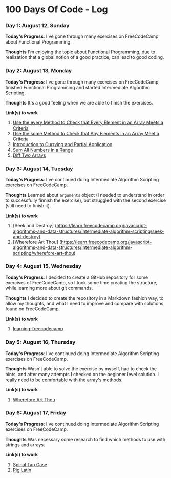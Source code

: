 # 100 Days Of Code - Log
<!--
### Day 0: February 30, 2016 (Example 1)
##### (delete me or comment me out)

**Today's Progress**: Fixed CSS, worked on canvas functionality for the app.

**Thoughts:** I really struggled with CSS, but, overall, I feel like I am slowly getting better at it. Canvas is still new for me, but I managed to figure out some basic functionality.

**Link to work:** [Calculator App](http://www.example.com)

### Day 0: February 30, 2016 (Example 2)
##### (delete me or comment me out)

**Today's Progress**: Fixed CSS, worked on canvas functionality for the app.

**Thoughts**: I really struggled with CSS, but, overall, I feel like I am slowly getting better at it. Canvas is still new for me, but I managed to figure out some basic functionality.

**Link(s) to work**: [Calculator App](http://www.example.com)
-->

### Day 1: August 12, Sunday

**Today's Progress**: I've gone through many exercises on FreeCodeCamp about Functional Programming.

**Thoughts** I'm enjoying the topic about Functional Programming,
due to realization that a global notion of a good practice, 
can lead to good coding.


### Day 2: August 13, Monday

**Today's Progress**: I've gone through many exercises on FreeCodeCamp, finished Functional Programming and started 
Intermediate Algorithm Scripting.

**Thoughts** It's a good feeling when we are able to finish
the exercises.

**Link(s) to work**
1. [Use the every Method to Check that Every Element in an Array Meets a Criteria](https://learn.freecodecamp.org/javascript-algorithms-and-data-structures/functional-programming/use-the-every-method-to-check-that-every-element-in-an-array-meets-a-criteria)
1. [Use the some Method to Check that Any Elements in an Array Meet a Criteria](https://learn.freecodecamp.org/javascript-algorithms-and-data-structures/functional-programming/use-the-some-method-to-check-that-any-elements-in-an-array-meet-a-criteria)
1. [Introduction to Currying and Partial Application](https://learn.freecodecamp.org/javascript-algorithms-and-data-structures/functional-programming/introduction-to-currying-and-partial-application)
1. [Sum All Numbers in a Range](https://learn.freecodecamp.org/javascript-algorithms-and-data-structures/intermediate-algorithm-scripting/sum-all-numbers-in-a-range)
1. [Diff Two Arrays](https://learn.freecodecamp.org/javascript-algorithms-and-data-structures/intermediate-algorithm-scripting/diff-two-arrays)

### Day 3: August 14, Tuesday

**Today's Progress**: I've continued doing Intermediate Algorithm Scripting exercises on FreeCodeCamp.

**Thoughts** Learned about `arguments` object (I needed to understand in order to
successfully finnish the exercise), but struggled with the second exercise (still
need to finish it).

**Link(s) to work**
1. [Seek and Destroy] (https://learn.freecodecamp.org/javascript-algorithms-and-data-structures/intermediate-algorithm-scripting/seek-and-destroy)
1. [Wherefore Art Thou] (https://learn.freecodecamp.org/javascript-algorithms-and-data-structures/intermediate-algorithm-scripting/wherefore-art-thou)

### Day 4: August 15, Wednesday

**Today's Progress**: I decided to create a GitHub repository for some 
exercises of FreeCodeCamp, so I took some time creating the structure, while
learning more about git commands.

**Thoughts** I decided to create the repository in a Markdown fashion way, to allow
my thoughts, and what I need to improve and compare with solutions found 
on FreeCodeCamp.

**Link(s) to work**
1. [learning-freecodecamp](https://github.com/abnogueira/learning-freecodecamp/commit/6ae844a1110d77153076019da0e55cf7690ce3b8)

### Day 5: August 16, Thursday

**Today's Progress**: I've continued doing Intermediate Algorithm Scripting exercises on FreeCodeCamp.

**Thoughts** Wasn't able to solve the exercise by myself, had to check the hints,
and after many attempts I checked on the beginner level solution. I really need
to be comfortable with the array's methods.

**Link(s) to work**
1. [Wherefore Art Thou](https://learn.freecodecamp.org/javascript-algorithms-and-data-structures/intermediate-algorithm-scripting/wherefore-art-thou)

### Day 6: August 17, Friday

**Today's Progress**: I've continued doing Intermediate Algorithm Scripting exercises on FreeCodeCamp.

**Thoughts** Was necessary some research to find which methods to use with 
strings and arrays.

**Link(s) to work**
1. [Spinal Tap Case](https://learn.freecodecamp.org/javascript-algorithms-and-data-structures/intermediate-algorithm-scripting/spinal-tap-case)
1. [Pig Latin](https://learn.freecodecamp.org/javascript-algorithms-and-data-structures/intermediate-algorithm-scripting/pig-latin)